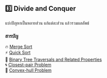 ## **3️⃣ Divide and Conquer**

แบ่งปัญหาเป็นหลายส่วน แก้แต่ละส่วน แล้วรวมผลลัพธ์

### สารบัญ

🔥 [Merge Sort](#-merge-sort)  
⚡ [Quick Sort](#-quick-sort)  
🌳 [Binary Tree Traversals and Related Properties](#-binary-tree-traversals-and-related-properties)  
🌀 [Closest-pair Problem](#-closest-pair-problem)  
💎 [Convex-hull Problem](#-convex-hull-problem)


